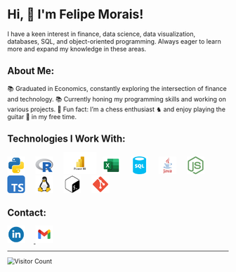 <h1 align="left">Hi, 👋 I'm Felipe Morais!</h1>
<p align="left">I have a keen interest in finance, data science, data visualization, databases, SQL, and object-oriented programming. Always eager to learn more and expand my knowledge in these areas.</p>
<h2 align="left">About Me:</h2>
<p align="left"> 📚 Graduated in Economics, constantly exploring the intersection of finance and technology. 📚 Currently honing my programming skills and working on various projects. 🎲 Fun fact: I’m a chess enthusiast ♞ and enjoy playing the guitar 🎸 in my free time. </p>
<h2 align="left">Technologies I Work With:</h2>
<div align="left"> 
<img src="assets/python.svg" height="40" alt="Python" style="margin-right: 20px";/>
<img src="assets/r.svg" height="40" alt="R" style="margin-right: 20px;"/>
<img src="assets/powerbi.svg" height="50" alt="Power BI" style="margin-right: 10px;"/>
<img src="assets/excel.svg" height="40" alt="Excel" style="margin-right: 20px;"/>
<img src="assets/sql.svg" height="40" alt="SQL"style="margin-right: 20px;"/>
<img src="assets/java.svg" height="40" alt="Java" style="margin-right: 20px;"/>
<img src="assets/node.svg" height="40" alt="NodeJS" style="margin-right: 20px;"/>
<img src="assets/typescript.svg" height="40" alt="TypeScript" style="margin-right: 20px;"/>
<img src="assets/linux.svg" height="40" alt="Linux" style="margin-right: 20px;"/>
<img src="assets/bash.svg" height="40" alt="Bash" style="margin-right: 20px;"/> 
<img src="assets/git.svg" height="40" alt="Git" style="margin-right: 20px;"/> 


<h2 align="left">Contact:</h2>
<p align="left">
  <a href="https://www.linkedin.com/in/morais-alves-felipe/" target="_blank">
    <img src="assets/linkedin.svg" height="40" alt="LinkedIn" style="margin-right: 20px;" />
  </a>
  <a href="mailto:morais.alves.felipe@gmail.com">
    <img src="assets/gmail.svg" height="40" alt="Email" />
  </a>
</p>


---

![Visitor Count](https://komarev.com/ghpvc/?username=morais-alves-felipe&label=Profile%20Views&color=0e75b6&style=flat)
